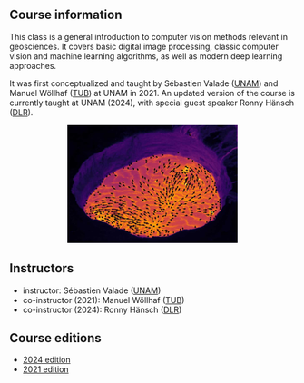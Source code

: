 ## Course information
This class is a general introduction to computer vision methods relevant in geosciences. It covers basic digital image processing, classic computer vision and machine learning algorithms, as well as modern deep learning approaches.

It was first conceptualized and taught by Sébastien Valade ([UNAM](https://svalade.github.io/)) and Manuel Wöllhaf ([TUB](https://www.tu.berlin/cv/ueber-uns/manuel-woellhaf)) at UNAM in 2021. An updated version of the course is currently taught at UNAM (2024), with special guest speaker Ronny Hänsch ([DLR](http://www.rhaensch.de/)).

<div style="text-align: center; margin-top: 0;">
    <img src="featured.jpg" alt="Optical flow analysis on Nyiragongo lava lake (Valade et al. 2018 EPSL)" width="300"/>
</div>

## Instructors
* instructor: Sébastien Valade ([UNAM](https://svalade.github.io/))
* co-instructor (2021): Manuel Wöllhaf ([TUB](https://www.tu.berlin/cv/ueber-uns/manuel-woellhaf))
* co-instructor (2024): Ronny Hänsch ([DLR](http://www.rhaensch.de/))

## Course editions

* [2024 edition](./2024/index.md)
* [2021 edition](./2021/index.md)